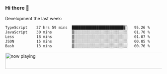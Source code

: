 ### Hi there 👋

Development the last week:
<!--START_SECTION:waka-->

```txt
TypeScript    27 hrs 59 mins  ███████████████████████▓░   95.26 %
JavaScript    30 mins         ▒░░░░░░░░░░░░░░░░░░░░░░░░   01.70 %
Less          18 mins         ▒░░░░░░░░░░░░░░░░░░░░░░░░   01.07 %
JSON          15 mins         ▒░░░░░░░░░░░░░░░░░░░░░░░░   00.85 %
Bash          13 mins         ▒░░░░░░░░░░░░░░░░░░░░░░░░   00.76 %
```

<!--END_SECTION:waka-->

<!--
**JASONPANGGO/jasonpanggo** is a ✨ _special_ ✨ repository because its `README.md` (this file) appears on your GitHub profile.

Here are some ideas to get you started:

- 🔭 I’m currently working on ...
- 🌱 I’m currently learning ...
- 👯 I’m looking to collaborate on ...
- 🤔 I’m looking for help with ...
- 💬 Ask me about ...
- 📫 How to reach me: ...
- 😄 Pronouns: ...
- ⚡ Fun fact: ...
-->

<a href="https://volt.fm/user/q8yd9e79csfr57rt" target="_blank"><img src="https://spotify-badge-egoist.vercel.app/api/now-playing" width="540" height="52" alt="now playing"></a>
